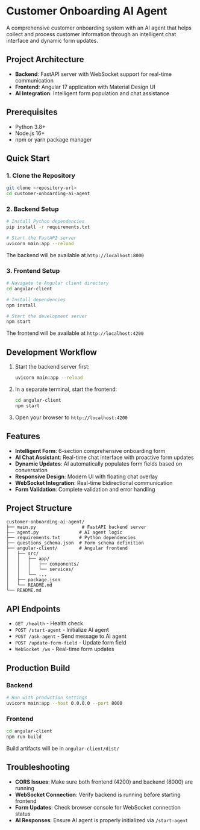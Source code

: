 # Customer Onboarding AI Agent

A comprehensive customer onboarding system with an AI agent that helps collect and process customer information through an intelligent chat interface and dynamic form updates.

## Project Architecture

- **Backend**: FastAPI server with WebSocket support for real-time communication
- **Frontend**: Angular 17 application with Material Design UI
- **AI Integration**: Intelligent form population and chat assistance

## Prerequisites

- Python 3.8+ 
- Node.js 16+
- npm or yarn package manager

## Quick Start

### 1. Clone the Repository
```bash
git clone <repository-url>
cd customer-onboarding-ai-agent
```

### 2. Backend Setup
```bash
# Install Python dependencies
pip install -r requirements.txt

# Start the FastAPI server
uvicorn main:app --reload
```
The backend will be available at `http://localhost:8000`

### 3. Frontend Setup
```bash
# Navigate to Angular client directory
cd angular-client

# Install dependencies
npm install

# Start the development server
npm start
```
The frontend will be available at `http://localhost:4200`

## Development Workflow

1. Start the backend server first:
   ```bash
   uvicorn main:app --reload
   ```

2. In a separate terminal, start the frontend:
   ```bash
   cd angular-client
   npm start
   ```

3. Open your browser to `http://localhost:4200`

## Features

- **Intelligent Form**: 6-section comprehensive onboarding form
- **AI Chat Assistant**: Real-time chat interface with proactive form updates
- **Dynamic Updates**: AI automatically populates form fields based on conversation
- **Responsive Design**: Modern UI with floating chat overlay
- **WebSocket Integration**: Real-time bidirectional communication
- **Form Validation**: Complete validation and error handling

## Project Structure

```
customer-onboarding-ai-agent/
├── main.py                 # FastAPI backend server
├── agent.py               # AI agent logic
├── requirements.txt       # Python dependencies
├── questions_schema.json  # Form schema definition
├── angular-client/        # Angular frontend
│   ├── src/
│   │   ├── app/
│   │   │   ├── components/
│   │   │   └── services/
│   │   └── ...
│   ├── package.json
│   └── README.md
└── README.md
```

## API Endpoints

- `GET /health` - Health check
- `POST /start-agent` - Initialize AI agent
- `POST /ask-agent` - Send message to AI agent
- `POST /update-form-field` - Update form field
- `WebSocket /ws` - Real-time form updates

## Production Build

### Backend
```bash
# Run with production settings
uvicorn main:app --host 0.0.0.0 --port 8000
```

### Frontend
```bash
cd angular-client
npm run build
```
Build artifacts will be in `angular-client/dist/`

## Troubleshooting

- **CORS Issues**: Make sure both frontend (4200) and backend (8000) are running
- **WebSocket Connection**: Verify backend is running before starting frontend
- **Form Updates**: Check browser console for WebSocket connection status
- **AI Responses**: Ensure AI agent is properly initialized via `/start-agent`
